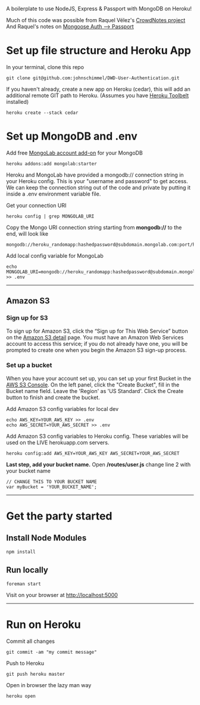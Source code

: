 A boilerplate to use NodeJS, Express & Passport with MongoDB on Heroku!

Much of this code was possible from Raquel Vélez's [CrowdNotes project](https://github.com/rockbot/CrowdNotes)
And Raquel's notes on [Mongoose Auth --> Passport](http://raquelvelez.com/blog/2012/03/transitioning-from-mongoose-auth-to-passport/)

# Set up file structure and Heroku App

In your terminal, clone this repo

	git clone git@github.com:johnschimmel/DWD-User-Authentication.git


If you haven't already, create a new app on Heroku (cedar), this will add an additional remote GIT path to Heroku. (Assumes you have [Heroku Toolbelt](https://toolbelt.heroku.com/) installed)

	heroku create --stack cedar

# Set up MongoDB and .env

Add free [MongoLab account add-on](https://addons.heroku.com/mongolab) for your MongoDB 

	heroku addons:add mongolab:starter

Heroku and MongoLab have provided a mongodb:// connection string in your Heroku config. This is your "username and password" to get access. We can keep the connection string out of the code and private by putting it inside a .env environment variable file. 

Get your connection URI

	heroku config | grep MONGOLAB_URI

Copy the Mongo URI connection string starting from **mongodb://** to the end, will look like

    mongodb://heroku_randomapp:hashedpassword@subdomain.mongolab.com:port/heroku_randomapp
    
Add local config variable for MongoLab

    echo MONGOLAB_URI=mongodb://heroku_randomapp:hashedpassword@subdomain.mongolab.com:port/heroku_randomapp >> .env
    
    
-------

## Amazon S3

### Sign up for S3
To sign up for Amazon S3, click the “Sign up for This Web Service” button on the [Amazon S3 detail](http://aws.amazon.com/s3/) page. You must have an Amazon Web Services account to access this service; if you do not already have one, you will be prompted to create one when you begin the Amazon S3 sign-up process.

### Set up a bucket
When you have your account set up, you can set up your first Bucket in the [AWS S3 Console](http://aws.amazon.com/s3/). On the left panel, click the "Create Bucket", fill in the Bucket name field. Leave the 'Region' as 'US Standard'. Click the Create button to finish and create the bucket.

Add Amazon S3 config variables for local dev

    echo AWS_KEY=YOUR_AWS_KEY >> .env
    echo AWS_SECRET=YOUR_AWS_SECRET >> .env

Add Amazon S3 config variables to Heroku config. These variables will be used on the LIVE herokuapp.com servers.

    heroku config:add AWS_KEY=YOUR_AWS_KEY AWS_SECRET=YOUR_AWS_SECRET
    
**Last step, add your bucket name.** Open **/routes/user.js** change line 2 with your bucket name

    // CHANGE THIS TO YOUR BUCKET NAME
    var myBucket = 'YOUR_BUCKET_NAME';
    
-------

# Get the party started


## Install Node Modules

    npm install
    
## Run locally

    foreman start
    
Visit on your browser at [http://localhost:5000](http://localhost:5000)

------- 

# Run on Heroku

Commit all changes

    git commit -am "my commit message"
    
Push to Heroku

    git push heroku master
    
Open in browser the lazy man way

    heroku open
    
